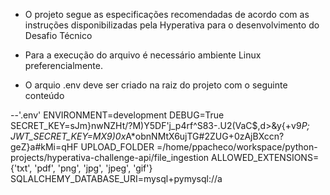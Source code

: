 * O projeto segue as especificações recomendadas de acordo com as instruções disponibilizadas pela Hyperativa para o desenvolvimento do Desafio Técnico

* Para a execução do arquivo é necessário ambiente Linux preferencialmente.

* O arquio .env deve ser criado na raiz do projeto com o seguinte conteúdo

--'.env'
ENVIRONMENT=development
DEBUG=True
SECRET_KEY=sJm}nwNZHt/?M)Y5DF'j_p4rf^S83-.U2(VaC$,d>&y{+v9*P;
JWT_SECRET_KEY=MX9)0x*A*obnNMtX6ujTG#2ZUG+0zAjBXccn?geZ}a#kMi=qHF
UPLOAD_FOLDER =/home/ppacheco/workspace/python-projects/hyperativa-challenge-api/file_ingestion
ALLOWED_EXTENSIONS={'txt', 'pdf', 'png', 'jpg', 'jpeg', 'gif'}
SQLALCHEMY_DATABASE_URI=mysql+pymysql://a
